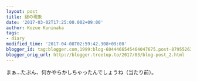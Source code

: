 ```yaml
---
layout: post
title: 謎の現象
date: '2017-03-02T17:25:00.002+09:00'
author: Kozue Kuninaka
tags:
- diary
modified_time: '2017-04-08T02:59:42.308+09:00'
blogger_id: tag:blogger.com,1999:blog-6044466545464047675.post-8795526327526883757
blogger_orig_url: http://blogger.treetop.to/2017/03/blog-post_2.html
---
```


まぁ…たぶん、何かやらかしちゃったんでしょうね（当たり前）。